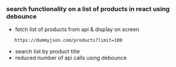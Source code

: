 ### search functionality on a list of products in react using debounce

- fetch list of products from api & display on screen

```
   https://dummyjson.com/products?limit=100
```

- search list by product title
- reduced number of api calls using debounce
